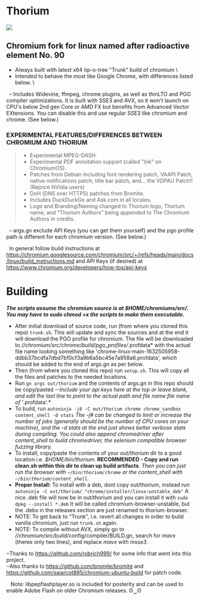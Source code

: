# Thorium

<img src="https://github.com/Alex313031/Thorium/blob/main/logos/product_logo_128.png">

## Chromium fork for linux named after radioactive element No. 90
- Always built with latest x64 tip-o-tree "Trunk" build of chromium \
- Intended to behave the most like Google Chrome, with differences listed below. \

&nbsp;&nbsp;&ndash; Includes Widevine, ffmpeg, chrome plugins, as well as thinLTO and PGO compiler optimizations. It is built with SSE3 and AVX, so it won't launch on CPU's below 2nd gen Core or AMD FX but benefits from Advanced Vector EXtensions. You can disable this and use regular SSE3 like chromium and chrome. (See below.)

### EXPERIMENTAL FEATURES/DIFFERENCES BETWEEN CHROMIUM AND THORIUM
> - Experimental MPEG-DASH.
> - Experimental PDF annotation support (called "Ink" on ChromiumOS).
> - Patches from Debian including font rendering patch, VAAPI Patch, native notifications patch, title bar patch, and... the VDPAU Patch!! (Rejoice NVidia users)
> - DoH (DNS over HTTPS) patches from Bromite.
> - Includes DuckDuckGo and Ask.com in all locales.
> - Logo and Branding/Naming changed to Thorium logo, Thorium name, and "Thorium Authors" being appended to The Chromium Authors in credits.

&nbsp;&nbsp;&ndash; args.gn exclude API Keys (you can get them yourself) and the pgo profile path is different for each chromium version. (See below.)

&nbsp;&nbsp;In general follow build instructions at https://chromium.googlesource.com/chromium/src/+/refs/heads/main/docs/linux/build_instructions.md and API Keys (if desired) at https://www.chromium.org/developers/how-tos/api-keys

# Building
_**The scripts assume the chromium source is at $HOME/chromiums/src/. You may have to sudo chmod +x the scripts to make them executable.**_ 
- After initial download of source code, run (from where you cloned this repo) `trunk.sh`. This will update and sync the sources and at the end it will download the PGO profile for chromium. The file will be downloaded to *//chromium/src/chrome/build/pgo_profiles/*.profdata* with the actual file name looking something like 'chrome-linux-main-1632505958-ddbb37bcdfa7dbd7b10cf3a9b6a5bc45e7a958a6.profdata', which should be added to the end of args.gn as per below.
- Then (from where you cloned this repo) run `setup.sh`. This will copy all the files and patches to the needed locations.
- Run `gn args out/thorium` and the contents of args.gn in this repo should be copy/pasted *--Include your api keys here at the top or leave blank, and edit the last line to point to the actual path and file name file name of '*.profdata'.*
- To build, run `autoninja -j8 -C out/thorium chrome chrome_sandbox content_shell -d stats` *The -j# can be changed to limit or increase the number of jobs (generally should be the number of CPU cores on your machine), and the -d stats at the end just shows better verbose stats during compiling. You could also append chromedriver after content_shell to build chromedriver, the selenium compatible browser fuzzing library.*
- To install, copy/paste the contents of your *out/thorium* dir to a good location i.e. *$HOME/bin/thorium*. **RECOMMENDED - Copy and run clean.sh within this dir to clean up build artifacts**. *Then you can just run the browser with `~/bin/thorium/chrome` or the content_shell with `~/bin/thorium/content_shell`.*
- **Proper Install:** To install with a deb, dont copy out/thorium, instead run `autoninja -C out/thorium/ "chrome/installer/linux:unstable_deb"` A nice .deb file will now be in out/thorium and you can install it with `sudo dpkg --install *.deb` It will be called chromium-browser-unstable, but the .debs in the releases section are just renamed to thorium-browser.
- NOTE: To get back to "Trunk", i.e. revert all changes in order to build vanilla chromium, just run `trunk.sh` again.
- NOTE: To compile without AVX, simply go to //chromium/src/build/config/compiler/BUILD.gn, search for *mavx* (theres only two lines), and replace *mavx* with *msse3*.

&minus;Thanks to https://github.com/robrich999/ for some info that went into this project.\
&minus;Also thanks to https://github.com/bromite/bromite and https://github.com/saiarcot895/chromium-ubuntu-build for patch code.

&nbsp;&nbsp; Note: libpepflashplayer.so is included for posterity and can be used to enable Adobe Flash on older Chromium releases. ʘ‿ʘ
